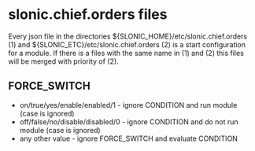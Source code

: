 slonic.chief.orders files 
==========================
Every json file in the directories ${SLONIC_HOME}/etc/slonic.chief.orders (1) and ${SLONIC_ETC}/etc/slonic.chief.orders (2) is a start configuration for a module.
If there is a files with the same name in (1) and (2) this files will be merged with priority of (2). 

FORCE_SWITCH
------------
* on/true/yes/enable/enabled/1 - ignore CONDITION and run module (case is ignored)  
* off/false/no/disable/disabled/0 - ignore CONDITION and do not run module (case is ignored)  
* any other value - ignore FORCE_SWITCH and evaluate CONDITION  


